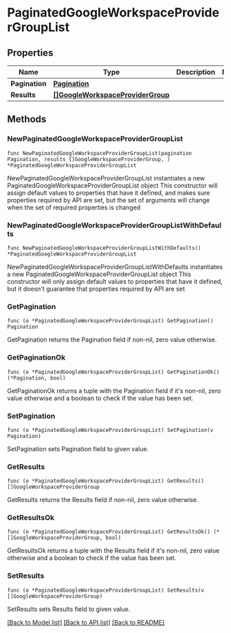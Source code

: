 # PaginatedGoogleWorkspaceProviderGroupList

## Properties

Name | Type | Description | Notes
------------ | ------------- | ------------- | -------------
**Pagination** | [**Pagination**](Pagination.md) |  | 
**Results** | [**[]GoogleWorkspaceProviderGroup**](GoogleWorkspaceProviderGroup.md) |  | 

## Methods

### NewPaginatedGoogleWorkspaceProviderGroupList

`func NewPaginatedGoogleWorkspaceProviderGroupList(pagination Pagination, results []GoogleWorkspaceProviderGroup, ) *PaginatedGoogleWorkspaceProviderGroupList`

NewPaginatedGoogleWorkspaceProviderGroupList instantiates a new PaginatedGoogleWorkspaceProviderGroupList object
This constructor will assign default values to properties that have it defined,
and makes sure properties required by API are set, but the set of arguments
will change when the set of required properties is changed

### NewPaginatedGoogleWorkspaceProviderGroupListWithDefaults

`func NewPaginatedGoogleWorkspaceProviderGroupListWithDefaults() *PaginatedGoogleWorkspaceProviderGroupList`

NewPaginatedGoogleWorkspaceProviderGroupListWithDefaults instantiates a new PaginatedGoogleWorkspaceProviderGroupList object
This constructor will only assign default values to properties that have it defined,
but it doesn't guarantee that properties required by API are set

### GetPagination

`func (o *PaginatedGoogleWorkspaceProviderGroupList) GetPagination() Pagination`

GetPagination returns the Pagination field if non-nil, zero value otherwise.

### GetPaginationOk

`func (o *PaginatedGoogleWorkspaceProviderGroupList) GetPaginationOk() (*Pagination, bool)`

GetPaginationOk returns a tuple with the Pagination field if it's non-nil, zero value otherwise
and a boolean to check if the value has been set.

### SetPagination

`func (o *PaginatedGoogleWorkspaceProviderGroupList) SetPagination(v Pagination)`

SetPagination sets Pagination field to given value.


### GetResults

`func (o *PaginatedGoogleWorkspaceProviderGroupList) GetResults() []GoogleWorkspaceProviderGroup`

GetResults returns the Results field if non-nil, zero value otherwise.

### GetResultsOk

`func (o *PaginatedGoogleWorkspaceProviderGroupList) GetResultsOk() (*[]GoogleWorkspaceProviderGroup, bool)`

GetResultsOk returns a tuple with the Results field if it's non-nil, zero value otherwise
and a boolean to check if the value has been set.

### SetResults

`func (o *PaginatedGoogleWorkspaceProviderGroupList) SetResults(v []GoogleWorkspaceProviderGroup)`

SetResults sets Results field to given value.



[[Back to Model list]](../README.md#documentation-for-models) [[Back to API list]](../README.md#documentation-for-api-endpoints) [[Back to README]](../README.md)


